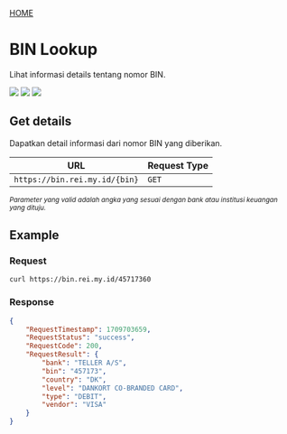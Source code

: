 <a href="https://api.rei.my.id/README.id">HOME</a>

# BIN Lookup

Lihat informasi details tentang nomor BIN.

<img src="https://img.shields.io/badge/SCHEME-HTTPS-a3be8c?style=flat-square"/> <img src="https://img.shields.io/badge/AUTHENTICATION-NONE-ebcb8b?style=flat-square"/> <img src="https://img.shields.io/badge/LIMITATION-50%20200%20OK%20%2F%201min-88C0D0?style=flat-square"/>

## Get details

Dapatkan detail informasi dari nomor BIN yang diberikan.

| URL | Request Type |
| --- | ------------ |
| `https://bin.rei.my.id/{bin}` | `GET`

<small> _Parameter yang valid adalah angka yang sesuai dengan bank atau institusi keuangan yang dituju._ </small>

## Example
### Request
```shell
curl https://bin.rei.my.id/45717360
```
### Response
```json
{
    "RequestTimestamp": 1709703659,
    "RequestStatus": "success",
    "RequestCode": 200,
    "RequestResult": {
        "bank": "TELLER A/S",
        "bin": "457173",
        "country": "DK",
        "level": "DANKORT CO-BRANDED CARD",
        "type": "DEBIT",
        "vendor": "VISA"
    }
}
```
